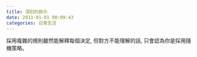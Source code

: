 ```yaml
---
title: 深刻的啟示
date: 2011-01-01 00:09:43
categories: 日常生活
---
```


採用複雜的規則雖然能解釋每個決定, 但對方不能理解的話, 只會認為你是採用隨機策略。
